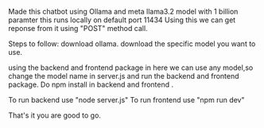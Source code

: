 Made this chatbot using Ollama and meta llama3.2 model with 1 billion paramter this runs locally on default port 11434
Using this we can get reponse from it using "POST" method call.

Steps to follow:
download ollama.
download the specific model you want to use.

using the backend and frontend package in here we can use any model,so change the model name in server.js and run the backend and frontend package.
Do npm install in backend and frontend .

To run backend use "node server.js"
To run frontend use "npm run dev"

That's it you are good to go.
